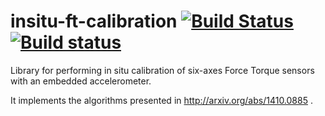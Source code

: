 insitu-ft-calibration [![Build Status](https://travis-ci.org/robotology-playground/insitu-ft-calibration.svg?branch=master)](https://travis-ci.org/robotology-playground/insitu-ft-calibration) [![Build status](https://ci.appveyor.com/api/projects/status/2fn5jbnccq1isqe2/branch/master)](https://ci.appveyor.com/project/traversaro/insitu-ft-calibration/branch/master) 
=====================

Library for performing in situ calibration of six-axes Force Torque sensors with an embedded accelerometer. 

It implements the algorithms presented in http://arxiv.org/abs/1410.0885 .
